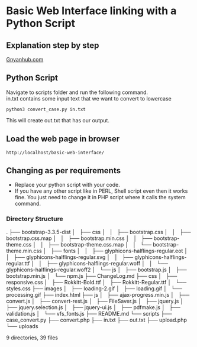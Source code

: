# Basic Web Interface linking with a Python Script

## Explanation step by step
[Gnyanhub.com](http://gnyanhub.com/linking-a-python-script-to-a-web-interface-with-file-upload/)
## Python Script

Navigate to scripts folder and run the following command.  
in.txt contains some input text that we want to convert to lowercase

```
python3 convert_case.py in.txt
```

This will create out.txt that has our output.  

## Load the web page in browser

```
http://localhost/basic-web-interface/
```
## Changing as per requirements

- Replace your python script with your code.
- If you have any other script like in PERL, Shell script even then it works fine. You just need to change it in PHP script where it calls the system command.

### Directory Structure
.
├── bootstrap-3.3.5-dist
│   ├── css
│   │   ├── bootstrap.css
│   │   ├── bootstrap.css.map
│   │   ├── bootstrap.min.css
│   │   ├── bootstrap-theme.css
│   │   ├── bootstrap-theme.css.map
│   │   └── bootstrap-theme.min.css
│   ├── fonts
│   │   ├── glyphicons-halflings-regular.eot
│   │   ├── glyphicons-halflings-regular.svg
│   │   ├── glyphicons-halflings-regular.ttf
│   │   ├── glyphicons-halflings-regular.woff
│   │   └── glyphicons-halflings-regular.woff2
│   └── js
│       ├── bootstrap.js
│       ├── bootstrap.min.js
│       └── npm.js
├── ChangeLog.md
├── css
│   ├── responsive.css
│   ├── Rokkitt-Bold.ttf
│   ├── Rokkitt-Regular.ttf
│   └── styles.css
├── images
│   ├── loading-2.gif
│   ├── loading.gif
│   └── processing.gif
├── index.html
├── js
│   ├── ajax-progress.min.js
│   ├── convert.js
│   ├── convert-rest.js
│   ├── FileSaver.js
│   ├── jquery.js
│   ├── jquery.selection.js
│   ├── jquery-ui.js
│   ├── pdfmake.js
│   ├── validation.js
│   └── vfs_fonts.js
├── README.md
└── scripts
    ├── case_convert.py
    ├── convert.php
    ├── in.txt
    ├── out.txt
    ├── upload.php
    └── uploads

9 directories, 39 files
